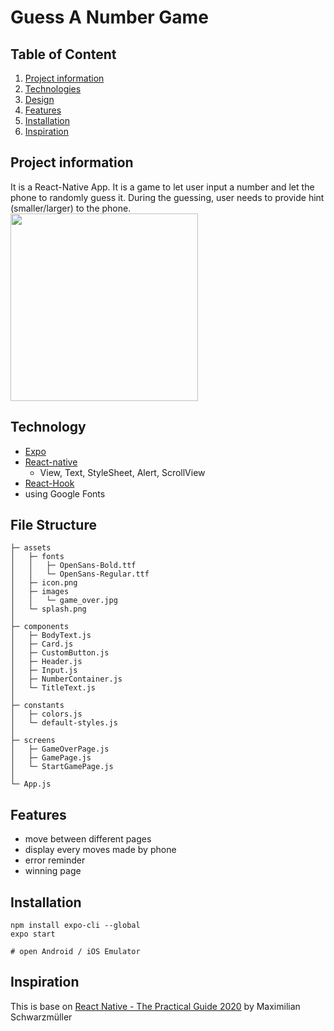 # Guess A Number Game  
  
## Table of Content
1. [Project information](#appinfo)
2. [Technologies](#technologies)
3. [Design](#design)
4. [Features](#features)
5. [Installation](#installation)
6. [Inspiration](#inspiration)


<a name="appinfo"></a>
## Project information
It is a React-Native App. It is a game to let user input a number and let the phone to randomly guess it. During the guessing, user needs to provide hint (smaller/larger) to the phone.  
<img  src="https://github.com/fishxxxx/RN-NumberGame/blob/master/app_demo1.gif" width="300">

<a name="technologies"></a>
## Technology
 - [Expo](https://expo.io/)
 - [React-native](https://reactnative.dev/)
    - View, Text, StyleSheet, Alert, ScrollView
 - [React-Hook](https://reactjs.org/docs/hooks-intro.html)
 - using Google Fonts

<a name="design"></a>
## File Structure
```
├─ assets
│	├─ fonts
│	│	├─ OpenSans-Bold.ttf
│	│	└─ OpenSans-Regular.ttf
│	├─ icon.png
│	├─ images
│	│	└─ game_over.jpg
│	└─ splash.png
│
├─ components
│	├─ BodyText.js
│	├─ Card.js
│	├─ CustomButton.js
│	├─ Header.js
│	├─ Input.js
│	├─ NumberContainer.js
│	└─ TitleText.js
│
├─ constants
│	├─ colors.js
│	└─ default-styles.js
│
├─ screens
│	├─ GameOverPage.js
│	├─ GamePage.js
│	└─ StartGamePage.js
│
└─ App.js
```

<a name="features"></a>
## Features
 - move between different pages
 - display every moves made by phone
 - error reminder
 - winning page
 
<a name="installation"></a>
## Installation
```
npm install expo-cli --global
expo start

# open Android / iOS Emulator 
```

<a name="inspiration"></a>
## Inspiration
This is base on [React Native - The Practical Guide 2020](https://www.udemy.com/course/react-native-the-practical-guide/) by Maximilian Schwarzmüller
